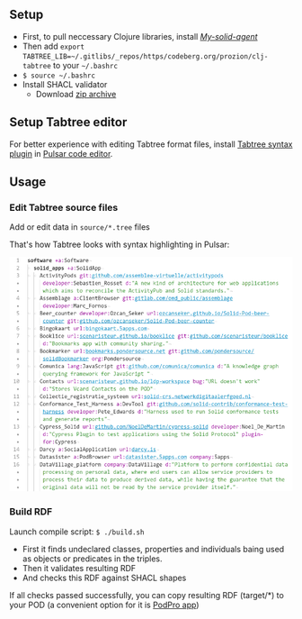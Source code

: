 ## Setup

* First, to pull neccessary Clojure libraries, install [*My-solid-agent*](https://codeberg.org/prozion/my-solid-agent)
* Then add `export TABTREE_LIB=~/.gitlibs/_repos/https/codeberg.org/prozion/clj-tabtree` to your `~/.bashrc`
* `$ source ~/.bashrc`
* Install SHACL validator
  * Download [zip archive](https://www.itb.ec.europa.eu/shacl-offline/any/validator.zip)
  <!-- * Unzip archive and place it on the CLASSPATH (e.g. in your `~/.bashrc`: `export CLASSPATH=$CLASSPATH:~/bin/shacla-validator`) -->

## Setup Tabtree editor

For better experience with editing Tabtree format files, install [Tabtree syntax plugin](https://github.com/prozion/tabtree-atom-syntax) in [Pulsar code editor](https://pulsar-edit.dev/).

## Usage

### Edit Tabtree source files
Add or edit data in `source/*.tree` files

That's how Tabtree looks with syntax highlighting in Pulsar:

![Tabtree syntax highlight example with Solid Apps list](docs/images/tabtree1.png)

### Build RDF
Launch compile script: `$ ./build.sh`

- First it finds undeclared classes, properties and individuals baing used as objects or predicates in the triples.
- Then it validates resulting RDF
- And checks this RDF against SHACL shapes

If all checks passed successfully, you can copy resulting RDF (target/*) to your POD (a convenient option for it is [PodPro app](https://podpro.dev/))
